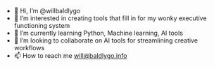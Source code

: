 - 👋 Hi, I’m @willbaldlygo
- 👀 I’m interested in creating tools that fill in for my wonky executive functioning system
- 🌱 I’m currently learning Python, Machine learning, AI tools
- 💞️ I’m looking to collaborate on AI tools for streamlining creative workflows
- 📫 How to reach me will@baldlygo.info

<!---
willbaldlygo/willbaldlygo is a ✨ special ✨ repository because its `README.md` (this file) appears on your GitHub profile.
You can click the Preview link to take a look at your changes.
--->
